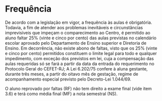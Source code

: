 # Frequência

De acordo  com  a legislação em vigor, a frequência  às aulas  é obrigatória. Todavia,   a fim de atender aos problemas  inevitáveis e circunstâncias imprevisíveis que  impeçam o comparecimento ao Centro, é permitido  ao aluno  faltar 25%  (vinte e cinco por  cento) das aulas  previstas no calendário escolar aprovado pelo Departamento de Ensino superior e Diretoria de Ensino. Em decorrência, não existe abono de faltas, visto que os 25% (vinte e cinco por cento) permitidos constituem o limite legal para todo e qualquer  impedimento, com exceção dos previstos em lei, cuja a compensação  das  aulas  requeridas  só  se fará a partir da  data da  entrada  do  requerimento no Protocolo Geral do CEFET-RJ; A Lei 6.202/75  confere à aluna gestante, durante três meses, a partir do oitavo mês de gestação, regime de acompanhamento especial previsto pelo Decreto-Lei 1.044/69.

O aluno reprovado por faltas (RF) não tem direito a exame final (vide item 3.6) e terá como média final (MF) a nota semestral (NS).
